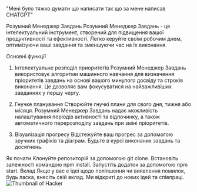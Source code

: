 "Мені було тяжко думати що написати так що за мене написав CHATGPT" 


Розумний Менеджер Завдань
Розумний Менеджер Завдань - це інтелектуальний інструмент, створений для підвищення вашої продуктивності та ефективності. Легко керуйте своїм робочим днем, оптимізуючи ваші завдання та зменшуючи час на їх виконання.

Основні функції
1. Інтелектуальне розподіл приоритетів
Розумний Менеджер Завдань використовує алгоритми машинного навчання для визначення пріоритетів завдань на основі вашого минулого досвіду та строків виконання. Це дозволяє вам фокусуватися на найважливіших завданнях у першу чергу.

2. Гнучке планування
Створюйте гнучкі плани для свого дня, тижня або місяця. Розумний Менеджер Завдань надає можливість налаштування періодів активності та відпочинку, а також автоматичного перерозподілу завдань при зміні пріоритетів.

3. Візуалізація прогресу
Відстежуйте ваш прогрес за допомогою зручних графіків та діаграм. Будьте в курсі виконаних завдань та досягнень.

Як почати
Клонуйте репозиторій за допомогою git clone.
Встановіть залежності командою npm install.
Запустіть додаток за допомогою npm start.
Вклад
Якщо у вас є ідеї щодо поліпшення чи виявлення помилок, будь ласка, внесіть свій вклад. Ми відкриті до нових ідей та співпраці.
![Thumbnail of Hacker](cat.jpg)
